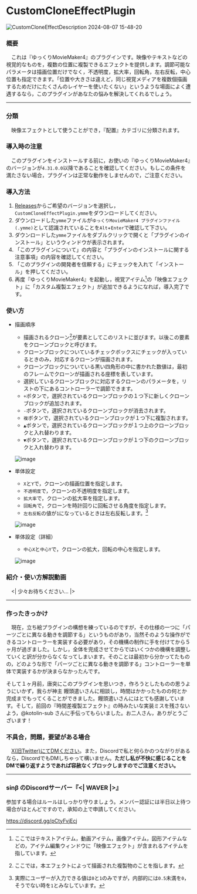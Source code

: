 # CustomCloneEffectPlugin

![CustomCloneEffectDescription 2024-08-07 15-48-20](https://github.com/user-attachments/assets/cacdb391-c325-4d2a-b282-442da2dca239)
### 概要
　これは『ゆっくりMovieMaker4』のプラグインです。映像やテキストなどの視覚的なものを，複数の位置に複製できるエフェクトを提供します。調節可能なパラメータは描画位置だけでなく，不透明度，拡大率，回転角，左右反転，中心位置も指定できます。「位置や大きさは違えど，同じ視覚メディアを複数個描画するためだけにたくさんのレイヤーを使いたくない」というような場面によく遭遇するなら，このプラグインがあなたの悩みを解決してくれるでしょう。

---

### 分類
　映像エフェクトとして使うことができ，『配置』カテゴリに分類されます。

### 導入時の注意
　このプラグインをインストールする前に，お使いの『ゆっくりMovieMaker4』のバージョンが`4.31.0.0`以降であることを確認してください。もしこの条件を満たさない場合，プラグインは正常な動作をしませんので，ご注意ください。

### 導入方法
1. [Releases](https://github.com/sinBetaKun/CustomCloneEffectPlugin/releases)からご希望のバージョンを選択し，`CustomCloneEffectPlugin.ymme`をダウンロードしてください。
2. ダウンロードした`ymme`ファイルが`ゆっくりMovieMaker4 プラグインファイル (.ymme)`として認識されていることを`Alt`+`Enter`で確認して下さい。
3. ダウンロードした`ymme`ファイルをダブルクリックで開くと「プラグインのインストール」というウィンドウが表示されます。
4. 「このプラグインについて」の内容と「プラグインのインストールに関する注意事項」の内容を確認してください。
5. 「このプラグインの開発者を信頼する」にチェックを入れて「インストール」を押してください。
6. 再度『ゆっくりMovieMaker4』を起動し，視覚アイテム[^1]の「映像エフェクト」に「カスタム複製エフェクト」が追加できるようになれば，導入完了です。

[^1]:ここではテキストアイテム，動画アイテム，画像アイテム，図形アイテムなどの，アイテム編集ウィンドウに「映像エフェクト」が含まれるアイテムを指しています。

### 使い方
* 描画順序
  * 描画されるクローン[^2]が要素としてこのリストに並びます。以後この要素をクローンブロックと呼びます。
  * クローンブロックについているチェックボックスにチェックが入っているときのみ，対応するクローンが描画されます。
  * クローンブロックについている黒い四角形の中に書かれた数値は，最初のフレームでクローンが描画される座標を表しています。
  * 選択しているクローンブロックに対応するクローンのパラメータを，リストの下にあるコントローラーで調節できます。
  * `+`ボタンで，選択されているクローンブロックの１つ下に新しくクローンブロックが追加されます。
  * `-`ボタンで，選択されているクローンブロックが消去されます。
  * `複`ボタンで，選択されているクローンブロックが１つ下に複製されます。
  * `▲`ボタンで，選択されているクローンブロックが１つ上のクローンブロックと入れ替わります。
  * `▼`ボタンで，選択されているクローンブロックが１つ下のクローンブロックと入れ替わります。

  ![image](https://github.com/user-attachments/assets/4c1ffbf8-92f7-47ae-b8f2-39ff028cbd96)

[^2]:ここでは，本エフェクトによって描画された複製物のことを指します。

* 単体設定
  * `X`と`Y`で，クローンの描画位置を指定します。
  * `不透明度`で，クローンの不透明度を指定します。
  * `拡大率`で，クローンの拡大率を指定します。
  * `回転角`で，クローンを時計回りに回転させる角度を指定します。
  * `左右反転`の値が`1`になっているときは左右反転します。[^3]

  ![image](https://github.com/user-attachments/assets/c6b44f23-6431-4b4e-9682-f2fa77c7f4c3)

[^3]:実際にユーザーが入力できる値は`0`と`1`のみですが，内部的には`0.5`未満を`0`，そうでない時を`1`とみなしています。

* 単体設定（詳細）
  * `中心X`と`中心Y`で，クローンの拡大，回転の中心を指定します。

  ![image](https://github.com/user-attachments/assets/42050f71-86d9-4f78-a4c0-90e7d516d7ef)

### 紹介・使い方解説動画
　<| 少々お待ちください... |>
 
---

### 作ったきっかけ
　現在，立ち絵プラグインの構想を練っているのですが，その仕様の一つに「パーツごとに異なる動きを調節する」というものがあり，当然そのような操作ができるコントローラーを実装する必要があり，その機構の制作に手を付けてから５ヶ月が過ぎました。しかし，全体を完成させてからではいくつかの機構を調整していくと訳が分からなくなってしまいます。そのことは最初から分かってたものの，どのような形で「パーツごとに異なる動きを調節する」コントローラーを単体で実装するかが決まらなかったんです。

 そして１ヶ月前，唐突にこのプラグインを思いつき，作ろうとしたものの思うようにいかず，我らが神主 饅頭遣いさんに相談し，時間はかかったものの何とか完成までもってくることができました。饅頭遣いさんにはとても感謝しています。そして，前回の『時間差複製エフェクト』の時みたいな実装ミスを残さないよう，@kotolin-sub さんに手伝ってもらいました。お二人さん，ありがとうございます！

### 不具合，問題，要望がある場合
　[X(旧Twitter)にてDMください](https://twitter.com/sinBetaKun)。また，Discordで私と何らかのつながりがあるなら，DiscordでもDMしちゃって構いません。**ただし私が不快に感じることをDMで繰り返すようであれば容赦なくブロックしますのでご注意ください。**

---

### sinβ のDiscordサーバー『<| WAVER |>』
参加する場合はルールはしっかり守りましょう。メンバー認証には半日以上待つ場合がほとんどですので，承知の上で申請してください。

https://discord.gg/pCtyFvjEcj
